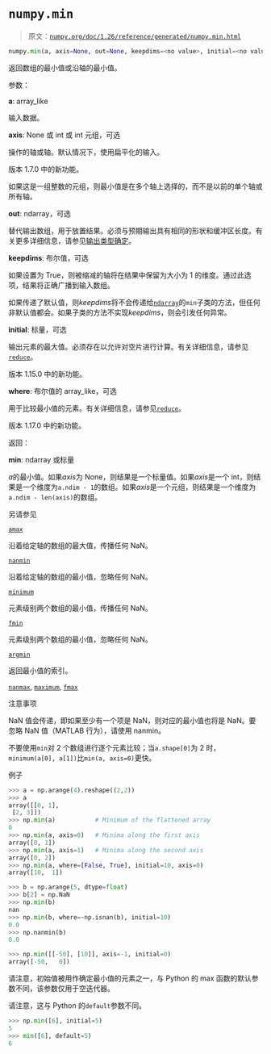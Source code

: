 # `numpy.min`

> 原文：[`numpy.org/doc/1.26/reference/generated/numpy.min.html`](https://numpy.org/doc/1.26/reference/generated/numpy.min.html)

```py
numpy.min(a, axis=None, out=None, keepdims=<no value>, initial=<no value>, where=<no value>)
```

返回数组的最小值或沿轴的最小值。

参数：

**a**: array_like

输入数据。

**axis**: None 或 int 或 int 元组，可选

操作的轴或轴。默认情况下，使用扁平化的输入。

版本 1.7.0 中的新功能。

如果这是一组整数的元组，则最小值是在多个轴上选择的，而不是以前的单个轴或所有轴。

**out**: ndarray，可选

替代输出数组，用于放置结果。必须与预期输出具有相同的形状和缓冲区长度。有关更多详细信息，请参见[输出类型确定](https://numpy.org/doc/1.26/user/basics.ufuncs.html#ufuncs-output-type)。

**keepdims**: 布尔值，可选

如果设置为 True，则被缩减的轴将在结果中保留为大小为 1 的维度。通过此选项，结果将正确广播到输入数组。

如果传递了默认值，则*keepdims*将不会传递给[`ndarray`](https://numpy.org/doc/1.26/reference/generated/numpy.ndarray.html#numpy.ndarray "numpy.ndarray")的`min`子类的方法，但任何非默认值都会。如果子类的方法不实现*keepdims*，则会引发任何异常。

**initial**: 标量，可选

输出元素的最大值。必须存在以允许对空片进行计算。有关详细信息，请参见[`reduce`](https://numpy.org/doc/1.26/reference/generated/numpy.ufunc.reduce.html#numpy.ufunc.reduce "numpy.ufunc.reduce")。

版本 1.15.0 中的新功能。

**where**: 布尔值的 array_like，可选

用于比较最小值的元素。有关详细信息，请参见[`reduce`](https://numpy.org/doc/1.26/reference/generated/numpy.ufunc.reduce.html#numpy.ufunc.reduce "numpy.ufunc.reduce")。

版本 1.17.0 中的新功能。

返回：

**min**: ndarray 或标量

*a*的最小值。如果*axis*为 None，则结果是一个标量值。如果*axis*是一个 int，则结果是一个维度为`a.ndim - 1`的数组。如果*axis*是一个元组，则结果是一个维度为`a.ndim - len(axis)`的数组。

另请参见

[`amax`](https://numpy.org/doc/1.26/reference/generated/numpy.amax.html#numpy.amax "numpy.amax")

沿着给定轴的数组的最大值，传播任何 NaN。

[`nanmin`](https://numpy.org/doc/1.26/reference/generated/numpy.nanmin.html#numpy.nanmin "numpy.nanmin")

沿着给定轴的数组的最小值，忽略任何 NaN。

[`minimum`](https://numpy.org/doc/1.26/reference/generated/numpy.min.html#numpy.minimum "numpy.minimum")

元素级别两个数组的最小值，传播任何 NaN。

[`fmin`](https://numpy.org/doc/1.26/reference/generated/numpy.fmin.html#numpy.fmin "numpy.fmin")

元素级别两个数组的最小值，忽略任何 NaN。

[`argmin`](https://numpy.org/doc/1.26/reference/generated/numpy.argmin.html#numpy.argmin "numpy.argmin")

返回最小值的索引。

[`nanmax`](https://numpy.org/doc/1.26/reference/generated/numpy.nanmax.html#numpy.nanmax "numpy.nanmax"), [`maximum`](https://numpy.org/doc/1.26/reference/generated/numpy.maximum.html#numpy.maximum "numpy.maximum"), [`fmax`](https://numpy.org/doc/1.26/reference/generated/numpy.fmax.html#numpy.fmax "numpy.fmax")

注意事项

NaN 值会传递，即如果至少有一个项是 NaN，则对应的最小值也将是 NaN。要忽略 NaN 值（MATLAB 行为），请使用 nanmin。

不要使用`min`对 2 个数组进行逐个元素比较；当`a.shape[0]`为 2 时，`minimum(a[0], a[1])`比`min(a, axis=0)`更快。

例子

```py
>>> a = np.arange(4).reshape((2,2))
>>> a
array([[0, 1],
 [2, 3]])
>>> np.min(a)           # Minimum of the flattened array
0
>>> np.min(a, axis=0)   # Minima along the first axis
array([0, 1])
>>> np.min(a, axis=1)   # Minima along the second axis
array([0, 2])
>>> np.min(a, where=[False, True], initial=10, axis=0)
array([10,  1]) 
```

```py
>>> b = np.arange(5, dtype=float)
>>> b[2] = np.NaN
>>> np.min(b)
nan
>>> np.min(b, where=~np.isnan(b), initial=10)
0.0
>>> np.nanmin(b)
0.0 
```

```py
>>> np.min([[-50], [10]], axis=-1, initial=0)
array([-50,   0]) 
```

请注意，初始值被用作确定最小值的元素之一，与 Python 的 max 函数的默认参数不同，该参数仅用于空迭代器。

请注意，这与 Python 的`default`参数不同。

```py
>>> np.min([6], initial=5)
5
>>> min([6], default=5)
6 
```
